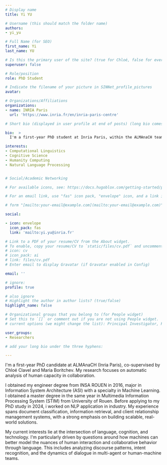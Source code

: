 ```yaml
---
# Display name
title: Yi YU

# Username (this should match the folder name)
authors:
- yi_yu

# Full Name (for SEO)
first_name: Yi
last_name: YU

# Is this the primary user of the site? (true for Chloé, false for everyone else)
superuser: false

# Role/position
role: PhD Student

# Indicate the filename of your picture in SINNet_profile_pictures
avatar:

# Organizations/Affiliations
organizations:
- name: INRIA Paris
  url: 'https://www.inria.fr/en/inria-paris-centre'

# Short bio (displayed in user profile at end of posts) (long bio comes later)

bio:  >
  I'm a first-year PhD student at Inria Paris, within the ALMAnaCH team. My research focuses on analyzing human capacity in collaboration using conversational data. 

interests:
- Computational Linguistics
- Cognitive Science
- Humanity Computing
- Natural Language Processing


# Social/Academic Networking

# For available icons, see: https://docs.hugoblox.com/getting-started/page-builder/#icons

# For an email link, use "fas" icon pack, "envelope" icon, and a link in the

# form "[mailto:your-email@example.com](mailto:your-email@example.com)" or "#contact" for contact widget.

social:

- icon: envelope
  icon_pack: fas
  link: 'mailto:yi.yu@inria.fr'

# Link to a PDF of your resume/CV from the About widget.
# To enable, copy your resume/CV to `static/files/cv.pdf` and uncomment the lines below.
# icon: cv
# icon_pack: ai
# link: files/cv.pdf
# Enter email to display Gravatar (if Gravatar enabled in Config)

email: ''

# ignore:
profile: true

# also ignore
# Highlight the author in author lists? (true/false)
highlight_name: false

# Organizational groups that you belong to (for People widget)
# Set this to `[]` or comment out if you are not using People widget.
# current options (we might change the list): Principal Investigator, Researchers, Grad Students, Administration, Visitors, Alumni.

user_groups:
- Researchers

# add your long bio under the three hyphens:

---
```


I'm a first-year PhD candidate at ALMAnaCH (Inria Paris), co-supervised by Chloé Clavel and Maria Boritchev. My research focuses on automatic analysis of human capacity in collaboration.

I obtained my engineer degree from INSA ROUEN in 2016, major in Information System Architecture (ASI) with a specialty in Machine Learning. I obtained a master degree in the same year in Multimedia Information Processing System (STIM) from University of Rouen. Before applying to my PhD study in 2024, i worked on NLP application in industry. My experience spans document classification, information retrieval, and client relationship management systems, with a strong emphasis on building scalable, real-world solutions.

My current interests lie at the intersection of language, cognition, and technology. I'm particularly driven by questions around how machines can better model the nuances of human interaction and collaborative behavior through language. This includes analyzing discourse patterns, intent recognition, and the dynamics of dialogue in multi-agent or human-machine teams.
